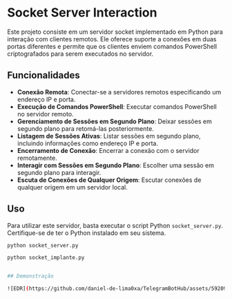# Socket Server Interaction

Este projeto consiste em um servidor socket implementado em Python para interação com clientes remotos. Ele oferece suporte a conexões em duas portas diferentes e permite que os clientes enviem comandos PowerShell criptografados para serem executados no servidor.

## Funcionalidades

- **Conexão Remota**: Conectar-se a servidores remotos especificando um endereço IP e porta.
- **Execução de Comandos PowerShell**: Executar comandos PowerShell no servidor remoto.
- **Gerenciamento de Sessões em Segundo Plano**: Deixar sessões em segundo plano para retomá-las posteriormente.
- **Listagem de Sessões Ativas**: Listar sessões em segundo plano, incluindo informações como endereço IP e porta.
- **Encerramento de Conexão**: Encerrar a conexão com o servidor remotamente.
- **Interagir com Sessões em Segundo Plano**: Escolher uma sessão em segundo plano para interagir.
- **Escuta de Conexões de Qualquer Origem**: Escutar conexões de qualquer origem em um servidor local.

## Uso

Para utilizar este servidor, basta executar o script Python `socket_server.py`. Certifique-se de ter o Python instalado em seu sistema.

```bash
python socket_server.py

python socket_implante.py


## Demonstração

![EDR](https://github.com/daniel-de-lima0xa/TelegramBotHub/assets/59209081/0c4044de-f03b-465e-8a04-84e5c97a10e1)



